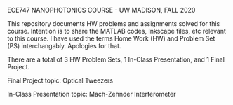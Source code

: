 ECE747 NANOPHOTONICS COURSE - UW MADISON, FALL 2020

This repository documents HW problems and assignments solved for this course. Intention is to share the MATLAB codes, Inkscape files, etc relevant to this course.
I have used the terms Home Work (HW) and Problem Set (PS) interchangably. Apologies for that.

There are a total of 3 HW Problem Sets, 1 In-Class Presentation, and 1 Final Project.

Final Project topic: Optical Tweezers

In-Class Presentation topic: Mach-Zehnder Interferometer
